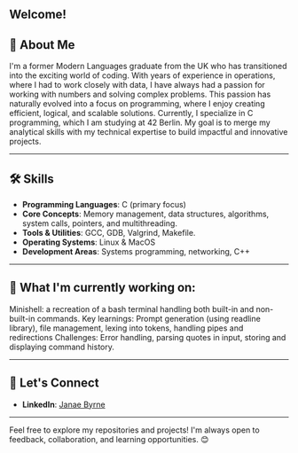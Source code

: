 ## Welcome!

## 👋 About Me

I'm a former Modern Languages graduate from the UK who has transitioned into the exciting world of coding. With years of experience in operations, where I had to work closely with data, I have always had a passion for working with numbers and solving complex problems. This passion has naturally evolved into a focus on programming, where I enjoy creating efficient, logical, and scalable solutions. Currently, I specialize in C programming, which I am studying at 42 Berlin. My goal is to merge my analytical skills with my technical expertise to build impactful and innovative projects.

---

## 🛠️ Skills

- **Programming Languages**: C (primary focus)
- **Core Concepts**: Memory management, data structures, algorithms, system calls, pointers, and multithreading.
- **Tools & Utilities**: GCC, GDB, Valgrind, Makefile.
- **Operating Systems**: Linux & MacOS
- **Development Areas**: Systems programming, networking, C++

---

## 🌱 What I'm currently working on:

Minishell: a recreation of a bash terminal handling both built-in and non-built-in commands.
Key learnings: Prompt generation (using readline library), file management, lexing into tokens, handling pipes and redirections
Challenges: Error handling, parsing quotes in input, storing and displaying command history.

---

## 🔗 Let's Connect

- **LinkedIn**: [Janae Byrne ](https://linkedin.com/in/janae-byrne)

---

Feel free to explore my repositories and projects! I'm always open to feedback, collaboration, and learning opportunities. 😊
